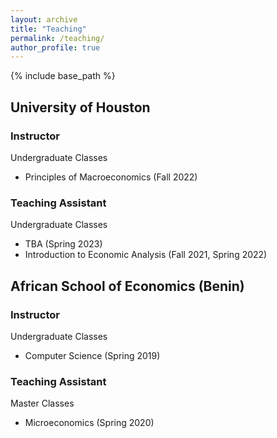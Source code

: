 ```yaml
---
layout: archive
title: "Teaching"
permalink: /teaching/
author_profile: true
---
```


{% include base_path %}

University of Houston
--

### Instructor

Undergraduate Classes
- Principles of Macroeconomics (Fall 2022)

### Teaching Assistant

Undergraduate Classes
- TBA (Spring 2023)
- Introduction to Economic Analysis (Fall 2021, Spring 2022)

African School of Economics (Benin)
--

### Instructor

Undergraduate Classes
- Computer Science (Spring 2019)

### Teaching Assistant

Master Classes
- Microeconomics (Spring 2020)

